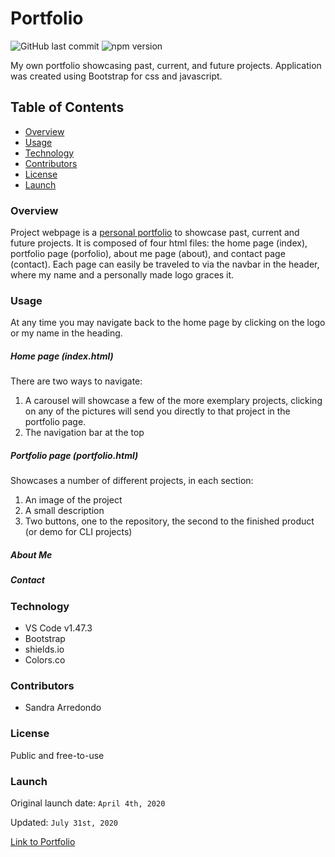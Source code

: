 # Portfolio

![GitHub last commit](https://img.shields.io/github/last-commit/salpharre/Bootstrap-Portfolio) ![npm version](https://badge.fury.io/js/inquirer.svg)

My own portfolio showcasing past, current, and future projects. Application was created using Bootstrap for css and javascript. 

## Table of Contents

* [Overview](#overview)
* [Usage](#usage)
* [Technology](#technology)
* [Contributors](#contributors)
* [License](#license)
* [Launch](#launch)

### Overview

Project webpage is a [personal portfolio](https://salpharre.github.io/Bootstrap-Portfolio/) to showcase past, current and future projects. It is composed of four html files: the home page (index), portfolio page (porfolio), about me page (about), and contact page (contact). Each page can easily be traveled to via the navbar in the header, where my name and a personally made logo graces it.

### Usage

At any time you may navigate back to the home page by clicking on the logo or my name in the heading.

##### Home page (index.html) 
There are two ways to navigate:
1. A carousel will showcase a few of the more exemplary projects, clicking on any of the pictures will send you directly to that project in the portfolio page.
2. The navigation bar at the top

##### Portfolio page (portfolio.html)
Showcases a number of different projects, in each section:
1. An image of the project
2. A small description
3. Two buttons, one to the repository, the second to the finished product (or demo for CLI projects)

##### About Me


##### Contact


### Technology

* VS Code v1.47.3
* Bootstrap
* shields.io
* Colors.co 

### Contributors

* Sandra Arredondo

### License

Public and free-to-use

### Launch

Original launch date: `April 4th, 2020`

Updated: `July 31st, 2020`

[Link to Portfolio](https://salpharre.github.io/Bootstrap-Portfolio/)
 